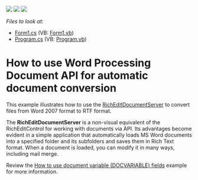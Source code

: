 <!-- default badges list -->
![](https://img.shields.io/endpoint?url=https://codecentral.devexpress.com/api/v1/VersionRange/128608445/11.1.4%2B)
[![](https://img.shields.io/badge/Open_in_DevExpress_Support_Center-FF7200?style=flat-square&logo=DevExpress&logoColor=white)](https://supportcenter.devexpress.com/ticket/details/E3112)
[![](https://img.shields.io/badge/📖_How_to_use_DevExpress_Examples-e9f6fc?style=flat-square)](https://docs.devexpress.com/GeneralInformation/403183)
<!-- default badges end -->
<!-- default file list -->
*Files to look at*:

* [Form1.cs](./CS/DocumentServerExample/Form1.cs) (VB: [Form1.vb](./VB/DocumentServerExample/Form1.vb))
* [Program.cs](./CS/DocumentServerExample/Program.cs) (VB: [Program.vb](./VB/DocumentServerExample/Program.vb))
<!-- default file list end -->
# How to use Word Processing Document API for automatic document conversion


This example illustrates how to use the [RichEditDocumentServer](https://documentation.devexpress.com/CoreLibraries/DevExpress.XtraRichEdit.RichEditDocumentServer.class) to convert files from Word 2007 format to RTF format.

The **RichEditDocumentServer** is a non-visual equivalent of the RichEditControl for working with documents via API. Its advantages become evident in a simple application that automatically loads MS Word documents into a specified folder and its subfolders and saves them in Rich Text format. When a document is loaded, you can modify it in many ways, including mail merge.

Review the [How to use document variable (DOCVARIABLE) fields](https://github.com/DevExpress-Examples/how-to-use-document-variable-docvariable-fields-e3099) example for more information.
